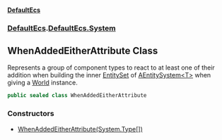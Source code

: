 #### [DefaultEcs](./index.md 'index')
### [DefaultEcs](./index.md 'index').[DefaultEcs.System](./DefaultEcs-System.md 'DefaultEcs.System')
## WhenAddedEitherAttribute Class
Represents a group of component types to react to at least one of their addition when building the inner [EntitySet](./DefaultEcs-EntitySet.md 'DefaultEcs.EntitySet') of [AEntitySystem&lt;T&gt;](./DefaultEcs-System-AEntitySystem-T-.md 'DefaultEcs.System.AEntitySystem&lt;T&gt;') when giving a [World](./DefaultEcs-World.md 'DefaultEcs.World') instance.  
```C#
public sealed class WhenAddedEitherAttribute
```
### Constructors
- [WhenAddedEitherAttribute(System.Type[])](./DefaultEcs-System-WhenAddedEitherAttribute-WhenAddedEitherAttribute(System-Type--).md 'DefaultEcs.System.WhenAddedEitherAttribute.WhenAddedEitherAttribute(System.Type[])')
